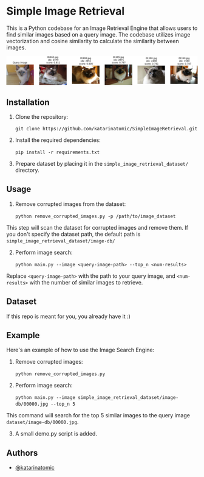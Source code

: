 # Simple Image Retrieval

This is a Python codebase for an Image Retrieval Engine that allows users to find similar images based on a query image. The codebase utilizes image vectorization and cosine similarity to calculate the similarity between images.

![](https://github.com/katarinatomic/SimpleImageRetrieval/blob/main/results/cat.jpg)
## Installation

1. Clone the repository:

    ```
    git clone https://github.com/katarinatomic/SimpleImageRetrieval.git
    ```

2. Install the required dependencies:

    ```pip install -r requirements.txt```


3. Prepare dataset by placing it in the `simple_image_retrieval_dataset/` directory.

## Usage

1. Remove corrupted images from the dataset:

    ```python remove_corrupted_images.py -p /path/to/image_dataset```

This step will scan the dataset for corrupted images and remove them. If you don't specify the dataset path, the default path is `simple_image_retrieval_dataset/image-db/`

2. Perform image search:

    ```python main.py --image <query-image-path> --top_n <num-results>```

Replace `<query-image-path>` with the path to your query image, and `<num-results>` with the number of similar images to retrieve.

## Dataset

If this repo is meant for you, you already have it :)

## Example

Here's an example of how to use the Image Search Engine:

1. Remove corrupted images:

    ```python remove_corrupted_images.py```

2. Perform image search:

    ```python main.py --image simple_image_retrieval_dataset/image-db/00000.jpg --top_n 5```

This command will search for the top 5 similar images to the query image `dataset/image-db/00000.jpg`.

3. A small demo.py script is added.
## Authors

- [@katarinatomic](https://github.com/katarinatomic)